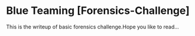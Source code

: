 
# Blue Teaming [Forensics-Challenge]

This is the writeup of basic forensics challenge.Hope you like to read...


